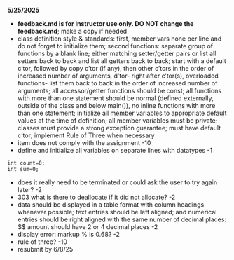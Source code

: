 **5/25/2025**
*  **feedback.md is for instructor use only. DO NOT change the feedback.md**; make a copy if needed
* class definition style & standards:  first, member vars  none per line and do not forget to initialize them;  second functions: separate group of functions  by a blank line; either matching setter/getter pairs or list all setters back to back and list all getters back to back; start with a default c’tor, followed by  copy c’tor (if any), then other c’tors in the order of increased number of arguments, d’tor- right after c’tor(s), overloaded functions- list them back to back in the order of increased number of arguments;  all accessor/getter functions should be const; all functions with more than one statement should be normal (defined externally, outside of the class and below main()), no inline functions with more than one statement; initialize all member variables to appropriate default values at the time of definition; all member variables must be private; classes must provide a strong exception guarantee; must have default c’tor; implement Rule of Three when necessary
* item does not comply with the assignment -10
* define and initialize all variables on separate lines with datatypes -1
```text
int count=0;
int sum=0;
```
* does it really need to be terminated or could ask the user to try again later? -2
* 303 what is there to deallocate if it did not allocate? -2
* data should be displayed in a table format with column headings whenever possible; text entries should be left aligned; and numerical entries should be right aligned with the same number of decimal places: $$ amount should have 2 or 4 decimal places -2
* display error: markup % is 0.68? -2
* rule of three?  -10
* resubmit by 6/8/25
